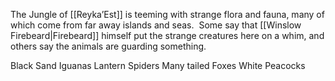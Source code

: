 The Jungle of [[Reyka’Est]] is teeming with strange flora and fauna, many of which come from far away islands and seas.  Some say that [[Winslow Firebeard|Firebeard]] himself put the strange creatures here on a whim, and others say the animals are guarding something.

Black Sand Iguanas
Lantern Spiders
Many tailed Foxes
White Peacocks
